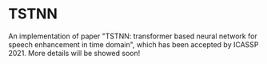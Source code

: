 # TSTNN
An implementation of paper "TSTNN: transformer based neural network for speech enhancement in time domain", which has been accepted by ICASSP 2021. More details will be showed soon!

